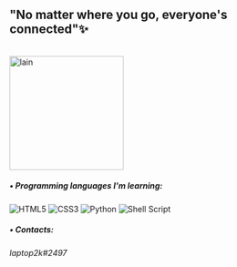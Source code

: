 ## "No matter where you go, everyone's connected"✨
<div style="displa: inline_block"><br/>
    <img align="center" alt="lain" src="https://preview.redd.it/d24wyuord3l81.gif?width=661&auto=webp&s=b49b4ff722a6201fd9de0a65e522582e2f261b2c" width="200" height="200">
</div>

##### • Programming languages I'm learning:

![HTML5](https://img.shields.io/badge/html5-%23E34F26.svg?style=for-the-badge&logo=html5&logoColor=white)
![CSS3](https://img.shields.io/badge/css3-%231572B6.svg?style=for-the-badge&logo=css3&logoColor=white)
![Python](https://img.shields.io/badge/python-3670A0?style=for-the-badge&logo=python&logoColor=ffdd54)
![Shell Script](https://img.shields.io/badge/shell_script-%23121011.svg?style=for-the-badge&logo=gnu-bash&logoColor=white)

##### • Contacts:
###### laptop2k#2497

